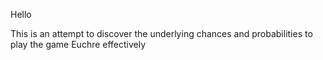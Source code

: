 Hello

This is an attempt to discover the underlying chances and probabilities to play the game Euchre effectively
